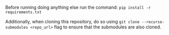 Before running doing anything else run the command: ```pip install -r requirements.txt```

Additionally, when cloning this repository, do so using `git clone --recurse-submodules <repo_url>` flag to ensure that the submodules are also cloned.